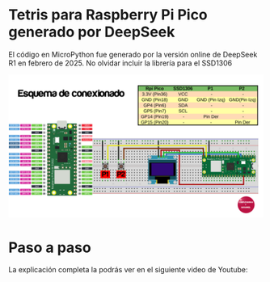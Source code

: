 # Tetris para Raspberry Pi Pico generado por DeepSeek

El código en MicroPython fue generado por la versión online de DeepSeek R1 en febrero de 2025. No olvidar incluir la librería para el SSD1306

![Esquematico](EsquemaConex.jpg)


# Paso a paso

La explicación completa la podrás ver en el siguiente video de Youtube:
